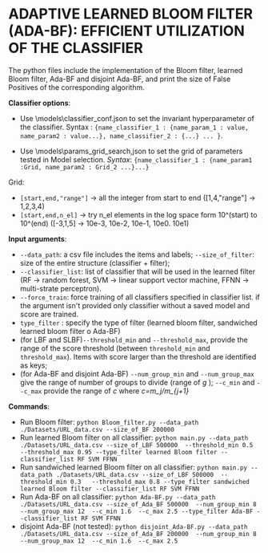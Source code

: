 # ADAPTIVE LEARNED BLOOM FILTER (ADA-BF): EFFICIENT UTILIZATION OF THE CLASSIFIER

The python files include the implementation of the Bloom filter, learned Bloom filter, Ada-BF and disjoint Ada-BF, and print the size of False Positives of the corresponding algorithm.
 
**Classifier options**:
- Use \models\classifier_conf.json to set the invariant hyperparameter of the classifier. 
Syntax :  `{name_classifier_1 : {name_param_1 : value, name_param2 : value...}, name_classifier_2 : {...} ... }`.

- Use \models\params_grid_search,json to set the grid of parameters tested in Model selection.
*Syntax*: `{name_classifier_1 : {name_param1 :Grid, name_param2 : Grid_2 ...}...}`

Grid:
 - `[start,end,"range"]` ->  all the integer from start to end ([1,4,"range"] -> 1,2,3,4)
 - `[start,end,n_el]` -> try n_el elements in the log space form 10^(start) to 10^(end) ([-3,1,5] -> 10e-3, 10e-2, 10e-1, 10e0. 10e1)

 

**Input arguments**: 
- `--data_path`: a csv file includes the items and labels; `--size_of_filter`: size of the entire structure (classifier + filter);
- `--classifier_list`: list of classifier that will be used in the learned filter (RF -> random forest, SVM -> linear support vector machine, FFNN -> multi-strate perceptron).
- `--force_train`: force training of all classifiers specified in classifier list. if the argument isn't provided only classifier without a saved model and score are trained.
- `type_filter` : specify the type of filter (learned bloom filter, sandwiched learned bloom filter o Ada-BF)
- (for LBF and SLBF)`--threshold_min` and `--threshold_max`, provide the range of the score threshold (between `threshold_min` and `threshold_max`). Items with score larger than the threshold are identified as keys;
- (for Ada-BF and disjoint Ada-BF) `--num_group_min` and `--num_group_max` give the range of number of groups to divide (range of *g*
); `--c_min` and `--c_max` provide the range of *c* where *c=m_j/m_{j+1}*



**Commands**:
- Run Bloom filter: `python Bloom_filter.py --data_path ./Datasets/URL_data.csv --size_of_BF 200000`
- Run learned Bloom filter on all classifier: `python main.py --data_path ./Datasets/URL_data.csv --size_of_LBF 500000  --threshold_min 0.5   --threshold_max 0.95 --type_filter learned Bloom filter --classifier_list RF SVM FFNN`  
- Run sandwiched learned Bloom filter on all classifier: `python main.py --data_path ./Datasets/URL_data.csv --size_of_LBF 500000  --threshold_min 0.3   --threshold_max 0.8 --type_filter sandwiched learned Bloom filter --classifier_list RF SVM FFNN`  
- Run Ada-BF on all classifier: `python Ada-BF.py --data_path ./Datasets/URL_data.csv --size_of_Ada_BF 500000  --num_group_min 8  --num_group_max 12  --c_min 1.6  --c_max 2.5 --type_filter Ada-BF --classifier_list RF SVM FFNN`
- disjoint Ada-BF (not tested): `python disjoint_Ada-BF.py --data_path ./Datasets/URL_data.csv --size_of_Ada_BF 200000  --num_group_min 8  --num_group_max 12  --c_min 1.6  --c_max 2.5`



